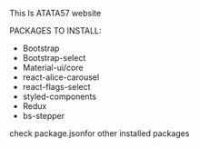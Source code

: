 This Is ATATA57 website

PACKAGES TO INSTALL:
* Bootstrap
* Bootstrap-select
* Material-ui/core
* react-alice-carousel
* react-flags-select
* styled-components
* Redux
* bs-stepper

check package.jsonfor other installed packages




